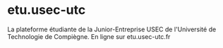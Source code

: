 etu.usec-utc
============

La plateforme étudiante de la Junior-Entreprise USEC de l'Université de Technologie de Compiègne. En ligne sur etu.usec-utc.fr
